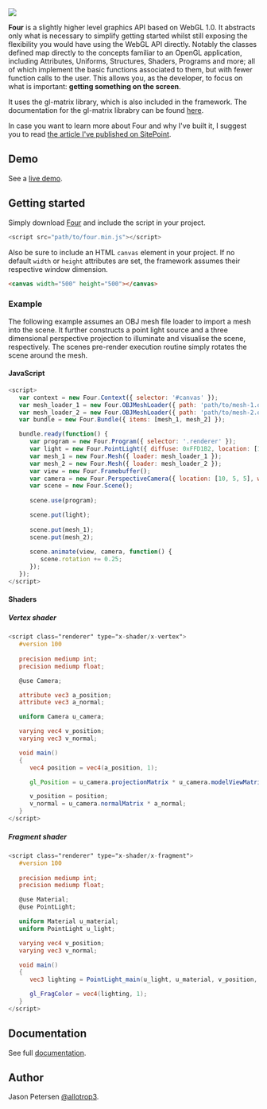 <img src="http://allotrop3.github.io/four/images/four.jpg">

**Four** is a slightly higher level graphics API based on WebGL 1.0. It abstracts only what is necessary to simplify getting started whilst still exposing the flexibility you would have using the WebGL API directly. Notably the classes defined map directly to the concepts familiar to an OpenGL application, including Attributes, Uniforms, Structures, Shaders, Programs and more; all of which implement the basic functions associated to them, but with fewer function calls to the user. This allows you, as the developer, to focus on what is important: **getting something on the screen**.

It uses the gl-matrix library, which is also included in the framework. The documentation for the gl-matrix librabry can be found [here](http://glmatrix.net/docs/2.2.0/).

In case you want to learn more about Four and why I've built it, I suggest you to read [the article I've published on SitePoint](http://www.sitepoint.com/introducing-four-webgl-easier/).

## Demo

See a [live demo](http://allotrop3.github.io/four).

## Getting started

Simply download [Four](https://raw.githubusercontent.com/allotrop3/four/master/dist/four.min.js) and include the script in your project.

```javascript
<script src="path/to/four.min.js"></script>
```

Also be sure to include an HTML `canvas` element in your project. If no default `width` or `height` attributes are set, the framework assumes their respective window dimension.

```html
<canvas width="500" height="500"></canvas>
```

### Example

The following example assumes an OBJ mesh file loader to import a mesh into the scene. It further constructs a point light source and a three dimensional perspective projection to illuminate and visualise the scene, respectively. The scenes pre-render execution routine simply rotates the scene around the mesh.

#### JavaScript

```javascript
<script>
   var context = new Four.Context({ selector: '#canvas' });
   var mesh_loader_1 = new Four.OBJMeshLoader({ path: 'path/to/mesh-1.obj', indexed: true });
   var mesh_loader_2 = new Four.OBJMeshLoader({ path: 'path/to/mesh-2.obj', indexed: true });
   var bundle = new Four.Bundle({ items: [mesh_1, mesh_2] });

   bundle.ready(function() {
      var program = new Four.Program({ selector: '.renderer' });
      var light = new Four.PointLight({ diffuse: 0xFFD1B2, location: [10, 15, 0] });
      var mesh_1 = new Four.Mesh({ loader: mesh_loader_1 });
      var mesh_2 = new Four.Mesh({ loader: mesh_loader_2 });
      var view = new Four.Framebuffer();
      var camera = new Four.PerspectiveCamera({ location: [10, 5, 5], width: context.canvas.width, height: context.canvas.height });
      var scene = new Four.Scene();
      
      scene.use(program);

      scene.put(light);
      
      scene.put(mesh_1);
      scene.put(mesh_2);
      
      scene.animate(view, camera, function() {
         scene.rotation += 0.25;
      });
   });
</script>
```

#### Shaders

##### Vertex shader

```glsl
<script class="renderer" type="x-shader/x-vertex">
   #version 100
   
   precision mediump int;
   precision mediump float;

   @use Camera;

   attribute vec3 a_position;
   attribute vec3 a_normal;

   uniform Camera u_camera;

   varying vec4 v_position;
   varying vec3 v_normal;

   void main()
   {
      vec4 position = vec4(a_position, 1);

      gl_Position = u_camera.projectionMatrix * u_camera.modelViewMatrix * position;

      v_position = position;
      v_normal = u_camera.normalMatrix * a_normal;
   }
</script>
```
##### Fragment shader

```glsl
<script class="renderer" type="x-shader/x-fragment">
   #version 100
   
   precision mediump int;
   precision mediump float;

   @use Material;
   @use PointLight;

   uniform Material u_material;
   uniform PointLight u_light;

   varying vec4 v_position;
   varying vec3 v_normal;

   void main()
   {
      vec3 lighting = PointLight_main(u_light, u_material, v_position, v_normal);

      gl_FragColor = vec4(lighting, 1);
   }
</script>
```

## Documentation

See full [documentation](http://fourjs.io/docs).

## Author

Jason Petersen [@allotrop3](https://twitter.com/allotrop3).
